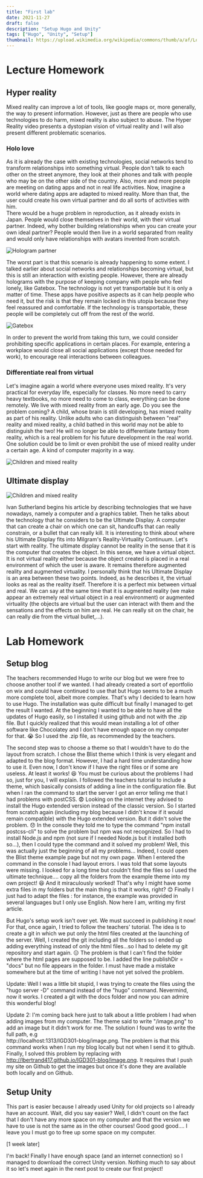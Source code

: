 ```yaml
---
title: "First lab"
date: 2021-11-27
draft: false
description: "Setup Hugo and Unity"
tags: ["Hugo", "Unity", "Setup"]
thumbnail: https://upload.wikimedia.org/wikipedia/commons/thumb/a/af/Logo_of_Hugo_the_static_website_generator.svg/1024px-Logo_of_Hugo_the_static_website_generator.svg.png
---
```


# Lecture Homework

## Hyper reality

Mixed reality can improve a lot of tools, like google maps or, more generally, the way to present information. However, just as there are people who use technologies to do harm, 
mixed reality is also subject to abuse. The Hyper Reality video presents a dystopian vision of virtual reality and I will also present different problematic scenarios.

### Holo love

As it is already the case with existing technologies, social networks tend to transform relationships into something virtual. People don't talk to each other on the street anymore, 
they look at their phones and talk with people who may be on the other side of the country. Also, more and more people are meeting on dating apps and not in real life activities.
Now, imagine a world where dating apps are adapted to mixed reality. More than that, the user could create his own virtual partner and do all sorts of activities with him.  
There would be a huge problem in reproduction, as it already exists in Japan. People would close themselves in their world, with their virtual partner. 
Indeed, why bother building relationships when you can create your own ideal partner? People would then live in a world separated from reality and would only have relationships 
with avatars invented from scratch. 

![Hologram partner](http://lbertrand417.github.io/IGD301-blog/holo_love.jpg "Hologram partner")

The worst part is that this scenario is already happening to some extent. I talked earlier about social networks and relationships becoming virtual, 
but this is still an interaction with existing people. However, there are already holograms with the purpose of keeping company with people who feel lonely, like Gatebox. 
The technology is not yet transportable but it is only a matter of time. These apps have positive aspects as it can help people who need it, but the risk is that they remain locked in this 
utopia because they feel reassured and comfortable. If the technology is transportable, these people will be completely cut off from the rest of the world.

![Gatebox](https://helios-i.mashable.com/imagery/articles/04K1LWDkuwBfojQt0CO1SUL/hero-image.fill.size_1248x702.v1611614804.png "Gatebox")

In order to prevent the world from taking this turn, we could consider prohibiting specific applications in certain places. 
For example, entering a workplace would close all social applications (except those needed for work), to encourage real interactions between colleagues. 

### Differentiate real from virtual

Let's imagine again a world where everyone uses mixed reality. It's very practical for everyday life, especially for classes. 
No more need to carry heavy textbooks, no more need to come to class, everything can be done remotely. We live with mixed reality from an early age. 
Do you see the problem coming? A child, whose brain is still developing, has mixed reality as part of his reality. Unlike adults who can distinguish 
between "real" reality and mixed reality, a child bathed in this world may not be able to distinguish the two! He will no longer be able to differentiate 
fantasy from reality, which is a real problem for his future development in the real world. One solution could be to limit or even prohibit the use of 
mixed reality under a certain age. A kind of computer majority in a way. 

![Children and mixed reality](http://lbertrand417.github.io/IGD301-blog/children_mixed_reality.jpg "Children and mixed reality")

## Ultimate display

![Children and mixed reality](https://images.prismic.io/add2020/684383c1-6459-4d0d-a22e-460db5e611c4_Sutherland-Cover.png?auto=compress,format "Children and mixed reality")


Ivan Sutherland begins his article by describing technologies that we have nowadays, namely a computer and a graphics tablet. 
Then he talks about the technology that he considers to be the Ultimate Display. A computer that can create a chair on which one can sit, 
handcuffs that can really constrain, or a bullet that can really kill. It is interesting to think about where his Ultimate Display fits into 
Milgram's Reality-Virtuality Continuum. Let's start with reality. The ultimate display cannot be reality in the sense that it is the computer that creates the object. 
In this sense, we have a virtual object. It is not virtual reality either because the object created is placed in a real environment of which the user is aware. 
It remains therefore augmented reality and augmented virtuality. I personally think that his Ultimate Display is an area between these two points. 
Indeed, as he describes it, the virtual looks as real as the reality itself. Therefore it is a perfect mix between virtual and real. We can say at the same time 
that it is augmented reality (we make appear an extremely real virtual object in a real environment) or augmented virtuality (the objects are virtual but the user can
interact with them and the sensations and the effects on him are real. He can really sit on the chair, he can really die from the virtual bullet,...). 


# Lab Homework

## Setup blog

The teachers recommended Hugo to write our blog but we were free to choose another tool if we wanted. 
I had already created a sort of eportfolio on wix and could have continued to use that but Hugo seems to be a much more complete tool, albeit more complex. 
That's why I decided to learn how to use Hugo. The installation was quite difficult but finally I managed to get the result I wanted. 
At the beginning I wanted to be able to have all the updates of Hugo easily, so I installed it using github and not with the .zip file. 
But I quickly realized that this would mean installing a lot of other software like Chocolatey and I don't have enough space on my computer for that. :sob:
So I used the .zip file, as recommended by the teachers. 

The second step was to choose a theme so that I wouldn't have to do the layout from scratch. 
I chose the Blist theme which I think is very elegant and adapted to the blog format. However, I had a hard time understanding how to use it. 
Even now, I don't know if I have the right files or if some are useless. At least it works! :laughing: You must be curious about the problems I had so, just for you, I will explain. 
I followed the teachers tutorial to include a theme, which basically consists of adding a line in the configuration file. 
But when I ran the command to start the server I got an error telling me that I had problems with postCSS. :fearful:
Looking on the internet they advised to install the Hugo extended version instead of the classic version. 
So I started from scratch again (including my blog because I didn't know if it would remain compatible) with the Hugo extended version. 
But it didn't solve the problem. :disappointed: In the console they told me to type the command "npm install postcss-cli" to solve the problem but npm was not recognized. 
So I had to install Node.js and npm (not sure if I needed Node.js but it installed both so...), then I could type the command and it solved my problem! 
Well, this was actually just the beginning of all my problems... Indeed, I could open the Blist theme example page but not my own page. 
When I entered the command in the console I had layout errors. I was told that some layouts were missing. 
I looked for a long time but couldn't find the files so I used the ultimate technique.... copy all the folders from the example theme into my own project! :laughing:
And it miraculously worked! That's why I might have some extra files in my folders but the main thing is that it works, right? :blush:
Finally I just had to adapt the files : for instance, the example was provided in several languages but I only use English. Now here I am, writing my first article. 

But Hugo's setup work isn't over yet. We must succeed in publishing it now! For that, once again, I tried to follow the teachers' tutorial. 
The idea is to create a git in which we put only the html files created at the launching of the server. 
Well, I created the git including all the folders so I ended up adding everything instead of only the html files...so I had to delete my git repository and start again. :expressionless:
The problem is that I can't find the folder where the html pages are supposed to be. I added the line publishDir = "docs" but no file appears in the folder. 
I must have made a mistake somewhere but at the time of writing I have not yet solved the problem.

Update: Well I was a little bit stupid, I was trying to create the files using the "hugo server -D" command instead of the "hugo" command. Nevermind, now it works. I created a git with
the docs folder and now you can admire this wonderful blog!

Update 2: I'm coming back here just to talk about a little problem I had when adding images from my computer. 
The theme said to write "/image.png" to add an image but it didn't work for me. The solution I found was to write the full path, e.g  
http://localhost:1313/IGD301-blog/image.png. The problem is that this command works when I run my blog locally but not when I send it to github. 
Finally, I solved this problem by replacing with http://lbertrand417.github.io/IGD301-blog/image.png. It requires that I push my site on Github to get the 
images but once it's done they are available both locally and on Github.

## Setup Unity

This part is easier because I already used Unity for old projects so I already have an account. Wait, did you say easier? Well, I didn't count on the fact that I don't have any more 
space on my computer and that the version we have to use is not the same as in the other courses! Good good good.... I leave you I must go to free up some space on my computer.

[1 week later]

I'm back! Finally I have enough space (and an internet connection) so I managed to download the correct Unity version. Nothing much to say about it so let's meet again in the next post
to create our first project!

